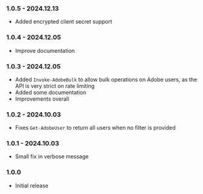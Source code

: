 ﻿### 1.0.5 - 2024.12.13
- Added encrypted client secret support

### 1.0.4 - 2024.12.05
- Improve documentation

### 1.0.3 - 2024.12.05
- Added `Invoke-AdobeBulk` to allow bulk operations on Adobe users, as the API is very strict on rate limiting
- Added some documentation
- Improvements overall

### 1.0.2 - 2024.10.03
- Fixes `Get-AdobeUser` to return all users when no filter is provided

### 1.0.1 - 2024.10.03
- Small fix in verbose message

### 1.0.0
- Initial release